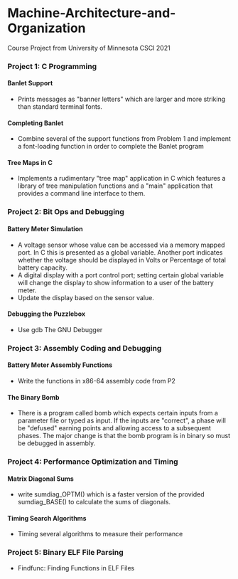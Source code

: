 # Machine-Architecture-and-Organization
Course Project from University of Minnesota CSCI 2021
### Project 1: C Programming
#### Banlet Support
 - Prints messages as "banner letters" which are larger and more striking than standard terminal fonts.
#### Completing Banlet
 - Combine several of the support functions from Problem 1 and implement a font-loading function in order to complete the Banlet program
#### Tree Maps in C
 - Implements a rudimentary "tree map" application in C which features a library of tree manipulation functions and a "main" application that provides a command line interface to them.

### Project 2: Bit Ops and Debugging
#### Battery Meter Simulation
 - A voltage sensor whose value can be accessed via a memory mapped port. In C this is presented as a global variable. Another port indicates whether the voltage should be displayed in Volts or Percentage of total battery capacity.
 - A digital display with a port control port; setting certain global variable will change the display to show information to a user of the battery meter.
 - Update the display based on the sensor value.
#### Debugging the Puzzlebox
 - Use gdb The GNU Debugger

### Project 3: Assembly Coding and Debugging
#### Battery Meter Assembly Functions
 - Write the functions in x86-64 assembly code from P2

#### The Binary Bomb
 - There is a program called bomb which expects certain inputs from a parameter file or typed as input. If the inputs are "correct", a phase will be "defused" earning points and allowing access to a subsequent phases. The major change is that the bomb program is in binary so must be debugged in assembly.

### Project 4: Performance Optimization and Timing
#### Matrix Diagonal Sums
 - write sumdiag_OPTM() which is a faster version of the provided sumdiag_BASE() to calculate the sums of diagonals.

#### Timing Search Algorithms
 - Timing several algorithms to measure their performance

### Project 5: Binary ELF File Parsing
 - Findfunc: Finding Functions in ELF Files
